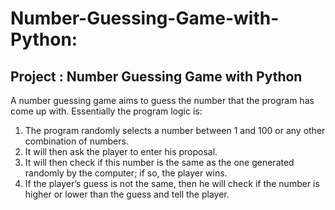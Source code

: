 # Number-Guessing-Game-with-Python:

## Project : Number Guessing Game with Python

A number guessing game aims to guess the number that the program has come up with. Essentially the program logic is:

1. The program randomly selects a number between 1 and 100 or any other combination of numbers.
2. It will then ask the player to enter his proposal.
3. It will then check if this number is the same as the one generated randomly by the computer; if so, the player wins.
4. If the player’s guess is not the same, then he will check if the number is higher or lower than the guess and tell the player.
